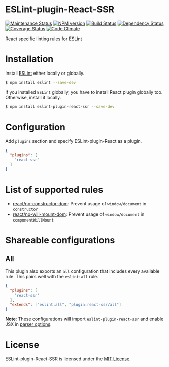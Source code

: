 ESLint-plugin-React-SSR
=======================

[![Maintenance Status][status-image]][status-url] [![NPM version][npm-image]][npm-url] [![Build Status][travis-image]][travis-url] [![Dependency Status][deps-image]][deps-url] [![Coverage Status][coverage-image]][coverage-url] [![Code Climate][climate-image]][climate-url]

React specific linting rules for ESLint

# Installation

Install [ESLint](https://www.github.com/eslint/eslint) either locally or globally.

```sh
$ npm install eslint --save-dev
```

If you installed `ESLint` globally, you have to install React plugin globally too. Otherwise, install it locally.

```sh
$ npm install eslint-plugin-react-ssr --save-dev
```

# Configuration

Add `plugins` section and specify ESLint-plugin-React as a plugin.

```json
{
  "plugins": [
    "react-ssr"
  ]
}
```

# List of supported rules

* [react/no-constructor-dom](docs/rules/no-constructor-dom.md): Prevent usage of `window/document` in `constructor`
* [react/no-will-mount-dom](docs/rules/no-will-mount-dom.md): Prevent usage of `window/document` in `componentWillMount`

# Shareable configurations

## All

This plugin also exports an `all` configuration that includes every available rule.
This pairs well with the `eslint:all` rule.

```json
{
  "plugins": [
    "react-ssr"
  ],
  "extends": ["eslint:all", "plugin:react-ssr/all"]
}
```

**Note**: These configurations will import `eslint-plugin-react-ssr` and enable JSX in [parser options](http://eslint.org/docs/user-guide/configuring#specifying-parser-options).

# License

ESLint-plugin-React-SSR is licensed under the [MIT License](http://www.opensource.org/licenses/mit-license.php).

[npm-url]: https://npmjs.org/package/eslint-plugin-react-ssr
[npm-image]: https://img.shields.io/npm/v/eslint-plugin-react-ssr.svg

[travis-url]: https://travis-ci.org/ytanruengsri/eslint-plugin-react-ssr
[travis-image]: https://travis-ci.org/ytanruengsri/eslint-plugin-react-ssr.svg?branch=master

[deps-url]: https://david-dm.org/ytanruengsri/eslint-plugin-react
[deps-image]: https://img.shields.io/david/dev/ytanruengsri/eslint-plugin-react.svg

[coverage-url]: https://coveralls.io/r/ytanruengsri/eslint-plugin-react?branch=master
[coverage-image]: https://img.shields.io/coveralls/ytanruengsri/eslint-plugin-react/master.svg

[climate-url]: https://codeclimate.com/github/ytanruengsri/eslint-plugin-react-ssr
[climate-image]: https://img.shields.io/codeclimate/github/ytanruengsri/eslint-plugin-react-ssr.svg

[status-url]: https://github.com/ytanruengsri/eslint-plugin-react-ssr/pulse
[status-image]: https://img.shields.io/badge/status-maintained-brightgreen.svg
